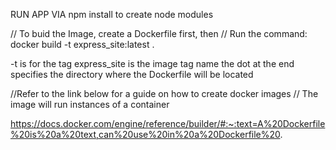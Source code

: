 RUN APP VIA npm install to create node modules

// To buid the Image, create a Dockerfile first, then 
// Run the command: docker build -t express_site:latest .

-t is for the tag
express_site is the image tag name 
the dot at the end specifies the directory where the Dockerfile will be located


//Refer to the link below for a guide on how to create docker images
// The image will run instances of a container

https://docs.docker.com/engine/reference/builder/#:~:text=A%20Dockerfile%20is%20a%20text,can%20use%20in%20a%20Dockerfile%20.